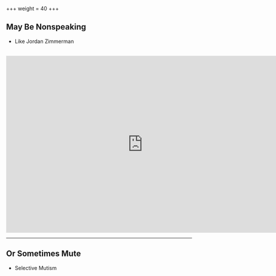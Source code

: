 +++
weight = 40
+++

## May Be Nonspeaking 

- Like Jordan Zimmerman
<br><br>
<iframe width="740" height="480" src="https://www.youtube.com/embed/mTECNar9yG4?si=TOeLK2c-qbkAocDW" frameborder="0" allow="accelerometer; autoplay; encrypted-media; gyroscope; picture-in-picture" allowfullscreen></iframe>

---

## Or Sometimes Mute

- Selective Mutism